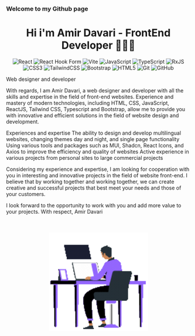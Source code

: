### Welcome to my Github page
<div align="center">
 
# Hi i'm Amir Davari - FrontEnd Developer 👨🏼‍💻
</div>
<div align="center">
 
![React](https://img.shields.io/badge/react-%2320232a.svg?style=for-the-badge&logo=react&logoColor=%2361DAFB) ![React Hook Form](https://img.shields.io/badge/React%20Hook%20Form-%23EC5990.svg?style=for-the-badge&logo=reacthookform&logoColor=white) ![Vite](https://img.shields.io/badge/vite-%23646CFF.svg?style=for-the-badge&logo=vite&logoColor=white) ![JavaScript](https://img.shields.io/badge/javascript-%23323330.svg?style=for-the-badge&logo=javascript&logoColor=%23F7DF1E) ![TypeScript](https://img.shields.io/badge/typescript-%23007ACC.svg?style=for-the-badge&logo=typescript&logoColor=white) ![RxJS](https://img.shields.io/badge/rxjs-%23B7178C.svg?style=for-the-badge&logo=reactivex&logoColor=white) ![CSS3](https://img.shields.io/badge/css3-%231572B6.svg?style=for-the-badge&logo=css3&logoColor=white) ![TailwindCSS](https://img.shields.io/badge/tailwindcss-%2338B2AC.svg?style=for-the-badge&logo=tailwind-css&logoColor=white)  ![Bootstrap](https://img.shields.io/badge/bootstrap-%238511FA.svg?style=for-the-badge&logo=bootstrap&logoColor=white) ![HTML5](https://img.shields.io/badge/html5-%23E34F26.svg?style=for-the-badge&logo=html5&logoColor=white) ![Git](https://img.shields.io/badge/git-%23F05033.svg?style=for-the-badge&logo=git&logoColor=white) ![GitHub](https://img.shields.io/badge/github-%23121011.svg?style=for-the-badge&logo=github&logoColor=white)
 
</div>
<p align="justify">
 Web designer and developer

With regards, I am Amir Davari, a web designer and developer with all the skills and expertise in the field of front-end websites. Experience and mastery of modern technologies, including HTML, CSS, JavaScript, ReactJS, Tailwind CSS, Typescript and Bootstrap, allow me to provide you with innovative and efficient solutions in the field of website design and development.

Experiences and expertise
     The ability to design and develop multilingual websites, changing themes day and night, and single page functionality
     Using various tools and packages such as MUI, Shadcn, React Icons, and Axios to improve the efficiency and quality of websites
     Active experience in various projects from personal sites to large commercial projects

Considering my experience and expertise, I am looking for cooperation with you in interesting and innovative projects in the field of website front-end. I believe that by working together and working together, we can create creative and successful projects that best meet your needs and those of your customers.

I look forward to the opportunity to work with you and add more value to your projects.
With respect,
Amir Davari
</p>

<br />
<br />
<div align="center">
 
<img align="center" width="270"   src="https://github.com/amirdavari-dev/amirdavari-dev/blob/main/images/Animation%20-%201713080418872.gif?raw=true" />
</div>
